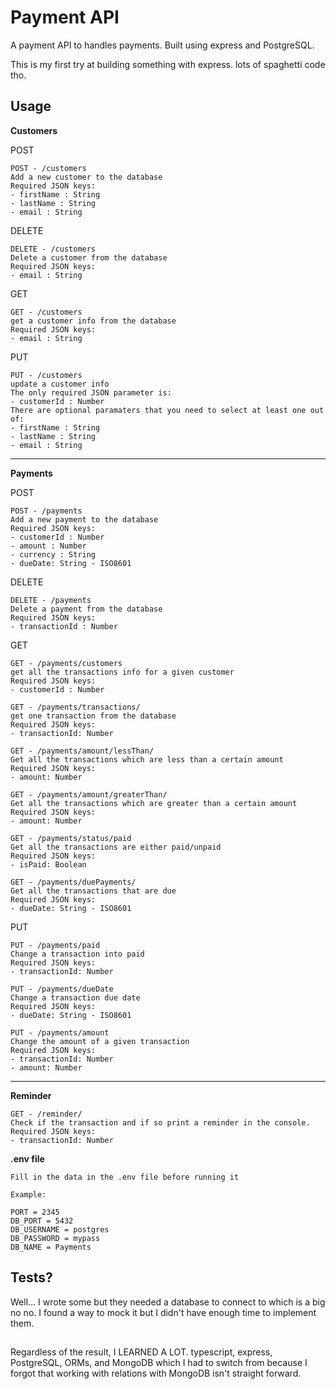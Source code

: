 # Payment API

A payment API to handles payments. Built using express and PostgreSQL.

This is my first try at building something with express. lots of spaghetti code tho.

## Usage
**Customers**

POST
``` 
POST - /customers
Add a new customer to the database
Required JSON keys:
- firstName : String
- lastName : String
- email : String
```

DELETE

```
DELETE - /customers
Delete a customer from the database
Required JSON keys:
- email : String
```

GET

```
GET - /customers
get a customer info from the database
Required JSON keys:
- email : String
```
PUT

```
PUT - /customers
update a customer info
The only required JSON parameter is:
- customerId : Number
There are optional paramaters that you need to select at least one out of:
- firstName : String
- lastName : String
- email : String
```

---

**Payments**

POST
``` 
POST - /payments
Add a new payment to the database
Required JSON keys:
- customerId : Number
- amount : Number
- currency : String
- dueDate: String - ISO8601
```

DELETE

```
DELETE - /payments
Delete a payment from the database
Required JSON keys:
- transactionId : Number
```
GET

```
GET - /payments/customers
get all the transactions info for a given customer
Required JSON keys:
- customerId : Number
```

```
GET - /payments/transactions/
get one transaction from the database
Required JSON keys:
- transactionId: Number
```

```
GET - /payments/amount/lessThan/
Get all the transactions which are less than a certain amount
Required JSON keys:
- amount: Number
```

```
GET - /payments/amount/greaterThan/
Get all the transactions which are greater than a certain amount
Required JSON keys:
- amount: Number
```

```
GET - /payments/status/paid
Get all the transactions are either paid/unpaid
Required JSON keys:
- isPaid: Boolean
```

```
GET - /payments/duePayments/
Get all the transactions that are due
Required JSON keys:
- dueDate: String - ISO8601
```



PUT

```
PUT - /payments/paid
Change a transaction into paid
Required JSON keys:
- transactionId: Number
```

```
PUT - /payments/dueDate
Change a transaction due date
Required JSON keys:
- dueDate: String - ISO8601
```
```
PUT - /payments/amount
Change the amount of a given transaction
Required JSON keys:
- transactionId: Number
- amount: Number
```
---

**Reminder**

```
GET - /reminder/
Check if the transaction and if so print a reminder in the console.
Required JSON keys:
- transactionId: Number
```

**.env file**
```
Fill in the data in the .env file before running it

Example:

PORT = 2345
DB_PORT = 5432
DB_USERNAME = postgres
DB_PASSWORD = mypass
DB_NAME = Payments

```

## Tests?
Well... I wrote some but they needed a database to connect to which is a big no no. I found a way to mock it but I didn't have enough time to implement them.

##
Regardless of the result, I LEARNED A LOT. typescript, express, PostgreSQL, ORMs, and MongoDB which I had to switch from because I forgot that working with relations with MongoDB isn't straight forward.
 
